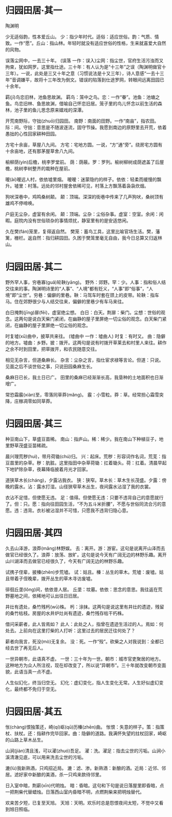 # 归园田居·其一

<span class="r">陶渊明

<link href="../../css/style.css" rel="stylesheet" type="text/css" />

<div class="p">

少无适俗韵，性本爱丘山。
<span class="comment">
少：指少年时代。适俗：适应世俗。韵：气质、情致。一作“愿”。丘山：指山林。年轻时就没有适应世俗的性格，生来就喜爱大自然的风物。

误落尘网中，一去三十年。
<span class="comment">
(误落 一作：误入)尘网：指尘世，官府生活污浊而又拘束，犹如网罗。这里指仕途。三十年：有人认为是“十三年”之误（陶渊明做官十三年）。一说，此处是三又十年之意（习惯说法是十又三年），诗人意感“一去十三年”音调嫌平，故将十三年改为倒文。错误的陷落到仕途罗网，转眼间远离田园已十余年。

羁(jī)鸟恋旧林，池鱼思故渊。
<span class="comment">
羁鸟：笼中之鸟。恋：一作“眷”。池鱼：池塘之鱼。鸟恋旧林、鱼思故渊，借喻自己怀恋旧居。笼子里的鸟儿怀念以前生活的森林，池子里的鱼儿思念原来嬉戏的深潭。

开荒南野际，守拙(zhuō)归园田。
<span class="comment">
南野：南面的田野。一作“南亩”，指农田。际：间。守拙：意思是不随波逐流，固守节操。我愿到南边的原野里去开荒，依着愚拙的心性回家耕种田园。

方宅十余亩，草屋八九间。
<span class="comment">
方宅：宅地方圆。一说，“方”通“旁”。绕房宅方圆有十余亩地，还有那茅屋草舍八九间。

榆柳荫(yìn)后檐，桃李罗堂前。
<span class="comment">
荫：荫蔽。罗：罗列。榆树柳树成荫遮盖了后屋檐，桃树李树整齐的栽种在屋前。

暧(ài)暧远人村，依依墟里烟。
<span class="comment">
暧暧：迷蒙隐约的样子。依依：轻柔而缓慢的飘升。墟里：村落。远处的邻村屋舍依稀可见，村落上方飘荡着袅袅炊烟。

狗吠深巷中，鸡鸣桑树颠。
<span class="comment">
颠：顶端。深深的街巷中传来了几声狗吠，桑树顶有雄鸡不停啼唤。

户庭无尘杂，虚室有余闲。
<span class="comment">
颠：顶端。尘杂：尘俗杂事。虚室：空室。余闲：闲暇。庭院内没有世俗琐杂的事情烦扰，静室里有的是安适悠闲。

久在樊(fán)笼里，复得返自然。
<span class="comment">
 樊笼：蓄鸟工具，这里比喻官场生活。樊，藩篱，栅栏。返自然：指归耕园田。久困于樊笼里毫无自由，我今日总算又归返林山。

</div>

# 归园田居·其二
<div class="p">

野外罕人事，穷巷寡(guǎ)轮鞅(yāng)。
<span class="comment">
野外：郊野。罕：少。人事：指和俗人结交往来的事。陶渊明诗里的“人事”、“人境”都有贬义，“人事”即“俗事”，“人境”即“尘世”。穷巷：偏僻的里巷。鞅：马驾车时套在颈上的皮带。轮鞅：指车马。住在郊野很少与人结交往来，偏僻的里巷少有车马来往。

白日掩荆(jīnɡ)扉(fēi)，虚室绝尘想。
<span class="comment">
白日：白天。荆扉：柴门。尘想：世俗的观念。这两句是说白天柴门紧闭，在幽静的屋子里屏绝一切尘俗的观念。白天柴门紧闭，在幽静的屋子里屏绝一切尘俗的观念。

时复墟(xū)曲中，披草共来往。
<span class="comment">
(墟曲中 一作：墟曲人)
时复：有时又。
<span class="comment">
曲：隐僻的地方。墟曲：乡野。披：拨开。这两句是说有时拨开草莱去和村里人来往。耕作之余不时到田里，把草拨开，和农民随意交往。

相见无杂言，但道桑麻长。
<span class="comment">
杂言：尘杂之言，指仕宦求禄等言论。但道：只说。见面之后不谈世俗之事，只说田园桑麻生长。

桑麻日已长，我土日已广。
<span class="comment">
田里的桑麻已经渐渐长高，我垦种的土地面积也日渐增广。

常恐霜霰(xiàn)至，零落同草莽(mǎng)。
<span class="comment">
 霰：小雪粒。莽：草。经常担心霜雪突降，庄稼凋零如同草莽。 

</div>

# 归园田居·其三
<div class="p">

种豆南山下，草盛豆苗稀。
<span class="comment">
南山：指庐山。稀：稀少。我在南山下种植豆子，地里野草茂盛豆苗稀疏。

晨兴理荒秽(huì)，带月荷锄(chú)归。
<span class="comment">
兴：起床。荒秽：形容词作名词，荒芜：指豆苗里的杂草。秽：肮脏。这里指田中杂草荷锄：扛着锄头。荷：扛着。清晨早起下地铲除杂草，夜幕降临披着月光才回家。

道狭草木长(cháng)，夕露沾我衣。
<span class="comment">
狭：狭窄。草木长：草木生长茂盛。夕露：傍晚的露水。沾：露水打湿。山径狭窄草木丛生，夜间露水沾湿了我的衣裳。

衣沾不足惜，但使愿无违。
<span class="comment">
 足：值得。但使愿无违：只要不违背自己的意愿就行了。但：只。愿：指向往田园生活，“不为五斗米折腰”，不愿与世俗同流合污的意愿。违：违背。衣衫被沾湿并不可惜，只愿我不违背归隐心意。

</div>

# 归园田居·其四
<div class="p">

久去山泽游，浪莽(mǎng)林野娱。
<span class="comment">
去：离开。游：游宦。这句是说离开山泽而去做官已经很久了。浪莽：放荡、放旷。这句是说今天有广阔无边的林野乐趣。离开山川湖泽而去做官已经很久了，今天有广阔无边的林野乐趣。

试携子侄辈，披榛(zhēn)步荒墟。
<span class="comment">
试：姑且。榛：丛生的草木。荒墟：废墟。姑且带着子侄晚辈，拨开丛生的草木寻访废墟。

徘徊丘垄(lǒng)间，依依昔人居。
<span class="comment">
丘垄：坟墓。依依：思念的意思。我往返在荒野墓地之间，依稀地可认出往日旧居。

井灶有遗处，桑竹残杇(wū)株。
<span class="comment">
杇：涂抹。这两句是说这里有井灶的遗迹，残留的桑竹枯枝。房屋的水井炉灶尚有遗迹，桑竹残存枯干朽株。

借问采薪者，此人皆焉如？
<span class="comment">
此人：此处之人，指曾在遗迹生活过的人。焉如：何处去。上前向在这里打柴的人打听：这里过去的居民迁往何处了？

薪者向我言，死没(mò)无复余。
<span class="comment">
没：死。一作“殁”。砍柴之人对我说到：全都已经去世了再无后人。

一世异朝市，此语真不虚。
<span class="comment">
一世：三十年为一世。朝市：城市官吏聚居的地方。这种地方为众人所注视，现在却改变了，所以说“异朝市”。三十年就改变朝市变面貌，此语当真一点不虚。

人生似幻化，终当归空无。
<span class="comment">
 幻化：虚幻变化，指人生变化无常。人生好似虚幻变化，最终都不免归于空无。 

</div>

# 归园田居·其五
<div class="p">

怅(chàng)恨独策还，崎(qí)岖(qū)历榛(zhēn)曲。
<span class="comment">
怅恨：失意的样子。策：指策杖、扶杖。还：指耕作完毕回家。曲：隐僻的道路。我满怀失望的拄杖回家，崎岖的山路上草木丛生。

山涧(jiàn)清且浅，可以濯(zhuó)吾足。
<span class="comment">
濯：洗。濯足：指去尘世的污垢。山涧小溪清澈见底，可以用来洗去尘世的污垢。

漉(lù)我新熟酒，只鸡招近局。
<span class="comment">
漉：滤、渗。新熟酒：新酿的酒。近局：近邻、邻居。滤好家中新酿的美酒，杀一只鸡来款待邻里。

日入室中暗，荆薪(xīn)代明烛。
<span class="comment">
暗：昏暗。这句和下句是说日落屋里即昏暗，点一把荆柴代替蜡烛。日落西山室内昏暗不明，点燃荆柴来把明烛替代。

欢来苦夕短，已复至天旭。
<span class="comment">
 天旭：天明。欢乐时总是怨恨夜间太短，不觉中又看到旭日照临。
